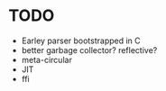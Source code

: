 TODO
====

* Earley parser bootstrapped in C
* better garbage collector? reflective?
* meta-circular
* JIT
* ffi
